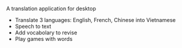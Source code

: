 A translation application for desktop
- Translate 3 languages: English, French, Chinese into Vietnamese
- Speech to text
- Add vocabolary to revise
- Play games with words

